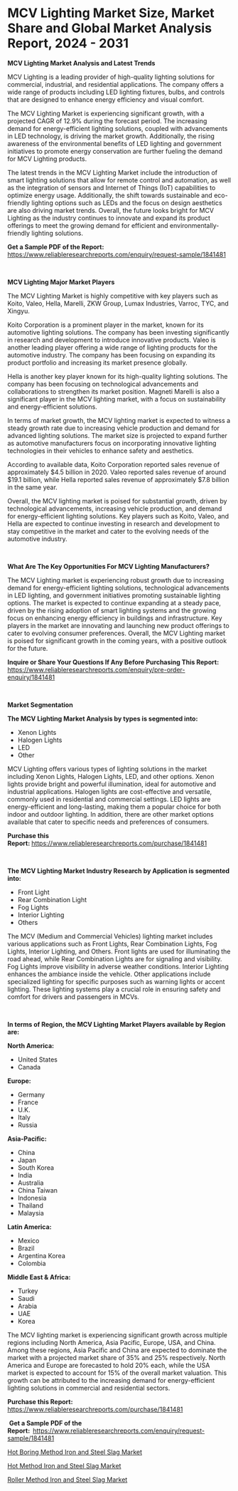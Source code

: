 <p><h1>MCV Lighting Market Size, Market Share and Global Market Analysis Report, 2024 - 2031</h1></p><p><strong>MCV Lighting Market Analysis and Latest Trends</strong></p>
<p><p>MCV Lighting is a leading provider of high-quality lighting solutions for commercial, industrial, and residential applications. The company offers a wide range of products including LED lighting fixtures, bulbs, and controls that are designed to enhance energy efficiency and visual comfort.</p><p>The MCV Lighting Market is experiencing significant growth, with a projected CAGR of 12.9% during the forecast period. The increasing demand for energy-efficient lighting solutions, coupled with advancements in LED technology, is driving the market growth. Additionally, the rising awareness of the environmental benefits of LED lighting and government initiatives to promote energy conservation are further fueling the demand for MCV Lighting products.</p><p>The latest trends in the MCV Lighting Market include the introduction of smart lighting solutions that allow for remote control and automation, as well as the integration of sensors and Internet of Things (IoT) capabilities to optimize energy usage. Additionally, the shift towards sustainable and eco-friendly lighting options such as LEDs and the focus on design aesthetics are also driving market trends. Overall, the future looks bright for MCV Lighting as the industry continues to innovate and expand its product offerings to meet the growing demand for efficient and environmentally-friendly lighting solutions.</p></p>
<p><strong>Get a Sample PDF of the Report:&nbsp;</strong> <a href="https://www.reliableresearchreports.com/enquiry/request-sample/1841481">https://www.reliableresearchreports.com/enquiry/request-sample/1841481</a></p>
<p>&nbsp;</p>
<p><strong>MCV Lighting Major Market Players</strong></p>
<p><p>The MCV Lighting Market is highly competitive with key players such as Koito, Valeo, Hella, Marelli, ZKW Group, Lumax Industries, Varroc, TYC, and Xingyu. </p><p>Koito Corporation is a prominent player in the market, known for its automotive lighting solutions. The company has been investing significantly in research and development to introduce innovative products. Valeo is another leading player offering a wide range of lighting products for the automotive industry. The company has been focusing on expanding its product portfolio and increasing its market presence globally.</p><p>Hella is another key player known for its high-quality lighting solutions. The company has been focusing on technological advancements and collaborations to strengthen its market position. Magneti Marelli is also a significant player in the MCV lighting market, with a focus on sustainability and energy-efficient solutions.</p><p>In terms of market growth, the MCV lighting market is expected to witness a steady growth rate due to increasing vehicle production and demand for advanced lighting solutions. The market size is projected to expand further as automotive manufacturers focus on incorporating innovative lighting technologies in their vehicles to enhance safety and aesthetics.</p><p>According to available data, Koito Corporation reported sales revenue of approximately $4.5 billion in 2020. Valeo reported sales revenue of around $19.1 billion, while Hella reported sales revenue of approximately $7.8 billion in the same year. </p><p>Overall, the MCV lighting market is poised for substantial growth, driven by technological advancements, increasing vehicle production, and demand for energy-efficient lighting solutions. Key players such as Koito, Valeo, and Hella are expected to continue investing in research and development to stay competitive in the market and cater to the evolving needs of the automotive industry.</p></p>
<p>&nbsp;</p>
<p><strong>What Are The Key Opportunities For MCV Lighting Manufacturers?</strong></p>
<p><p>The MCV Lighting market is experiencing robust growth due to increasing demand for energy-efficient lighting solutions, technological advancements in LED lighting, and government initiatives promoting sustainable lighting options. The market is expected to continue expanding at a steady pace, driven by the rising adoption of smart lighting systems and the growing focus on enhancing energy efficiency in buildings and infrastructure. Key players in the market are innovating and launching new product offerings to cater to evolving consumer preferences. Overall, the MCV Lighting market is poised for significant growth in the coming years, with a positive outlook for the future.</p></p>
<p><strong>Inquire or Share Your Questions If Any Before Purchasing This Report:</strong> <a href="https://www.reliableresearchreports.com/enquiry/pre-order-enquiry/1841481">https://www.reliableresearchreports.com/enquiry/pre-order-enquiry/1841481</a></p>
<p>&nbsp;</p>
<p><strong>Market Segmentation</strong></p>
<p><strong>The MCV Lighting Market Analysis by types is segmented into:</strong></p>
<p><ul><li>Xenon Lights</li><li>Halogen Lights</li><li>LED</li><li>Other</li></ul></p>
<p><p>MCV Lighting offers various types of lighting solutions in the market including Xenon Lights, Halogen Lights, LED, and other options. Xenon lights provide bright and powerful illumination, ideal for automotive and industrial applications. Halogen lights are cost-effective and versatile, commonly used in residential and commercial settings. LED lights are energy-efficient and long-lasting, making them a popular choice for both indoor and outdoor lighting. In addition, there are other market options available that cater to specific needs and preferences of consumers.</p></p>
<p><strong>Purchase this Report:&nbsp;</strong><a href="https://www.reliableresearchreports.com/purchase/1841481">https://www.reliableresearchreports.com/purchase/1841481</a></p>
<p>&nbsp;</p>
<p><strong>The MCV Lighting Market Industry Research by Application is segmented into:</strong></p>
<p><ul><li>Front Light</li><li>Rear Combination Light</li><li>Fog Lights</li><li>Interior Lighting</li><li>Others</li></ul></p>
<p><p>The MCV (Medium and Commercial Vehicles) lighting market includes various applications such as Front Lights, Rear Combination Lights, Fog Lights, Interior Lighting, and Others. Front lights are used for illuminating the road ahead, while Rear Combination Lights are for signaling and visibility. Fog Lights improve visibility in adverse weather conditions. Interior Lighting enhances the ambiance inside the vehicle. Other applications include specialized lighting for specific purposes such as warning lights or accent lighting. These lighting systems play a crucial role in ensuring safety and comfort for drivers and passengers in MCVs.</p></p>
<p>&nbsp;</p>
<p><strong>In terms of Region, the MCV Lighting Market Players available by Region are:</strong></p>
<p>
    <p> <strong> North America: </strong>
        <ul>
            <li>United States</li>
            <li>Canada</li>
        </ul>
        </p> 
    <p> <strong> Europe: </strong>
        <ul>
            <li>Germany</li>
            <li>France</li>
            <li>U.K.</li>
            <li>Italy</li>
            <li>Russia</li>
        </ul>
        </p> 
    <p> <strong> Asia-Pacific: </strong>
        <ul>
            <li>China</li>
            <li>Japan</li>
            <li>South Korea</li>
            <li>India</li>
            <li>Australia</li>
            <li>China Taiwan</li>
            <li>Indonesia</li>
            <li>Thailand</li>
            <li>Malaysia</li>
        </ul>
        </p> 
    <p> <strong> Latin America: </strong>
        <ul>
            <li>Mexico</li>
            <li>Brazil</li>
            <li>Argentina Korea</li>
            <li>Colombia</li>
        </ul>
        </p> 
    <p> <strong> Middle East & Africa: </strong>
        <ul>
            <li>Turkey</li>
            <li>Saudi</li>
            <li>Arabia</li>
            <li>UAE</li>
            <li>Korea</li>
        </ul>
    </p>
    </p>
<p><p>The MCV lighting market is experiencing significant growth across multiple regions including North America, Asia Pacific, Europe, USA, and China. Among these regions, Asia Pacific and China are expected to dominate the market with a projected market share of 35% and 25% respectively. North America and Europe are forecasted to hold 20% each, while the USA market is expected to account for 15% of the overall market valuation. This growth can be attributed to the increasing demand for energy-efficient lighting solutions in commercial and residential sectors.</p></p>
<p><strong>Purchase this Report: </strong><a href="https://www.reliableresearchreports.com/purchase/1841481">https://www.reliableresearchreports.com/purchase/1841481</a></p>
<p>&nbsp;<strong>Get a Sample PDF of the Report:&nbsp;&nbsp;</strong><a href="https://www.reliableresearchreports.com/enquiry/request-sample/1841481">https://www.reliableresearchreports.com/enquiry/request-sample/1841481</a></p>
<p><strong></strong></p>
<p><p><a href="https://view.publitas.com/reportprime-1/hot-boring-method-iron-and-steel-slag-market-analysis-examines-its-scope-on-growth-opportunities-and-forecasted-trends-spanning-from-2023-to-2030/">Hot Boring Method Iron and Steel Slag Market</a></p><p><a href="https://view.publitas.com/reportprime-1/global-hot-method-iron-and-steel-slag-market-by-types-applications-and-major-players-with-regional-growth-rate-analysis-and-development-situation-from-2023-to-2030/">Hot Method Iron and Steel Slag Market</a></p><p><a href="https://view.publitas.com/reportprime-1/roller-method-iron-and-steel-slag-market-a-comprehensive-report-of-its-market-share-growth-trends-2023-2030/">Roller Method Iron and Steel Slag Market</a></p></p>